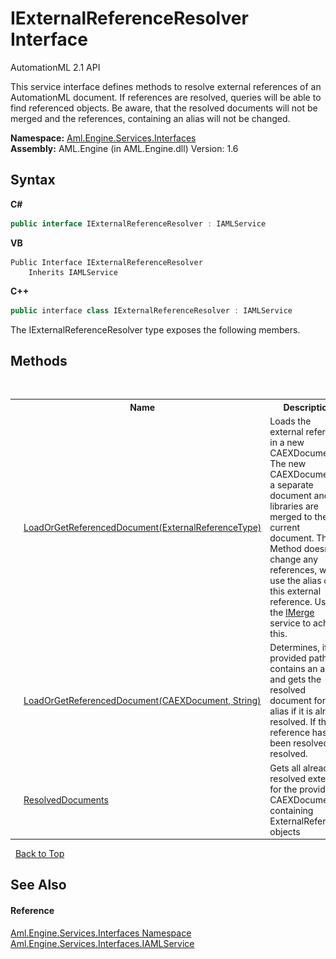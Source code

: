 # IExternalReferenceResolver Interface
AutomationML 2.1 API 

This service interface defines methods to resolve external references of an AutomationML document. If references are resolved, queries will be able to find referenced objects. Be aware, that the resolved documents will not be merged and the references, containing an alias will not be changed.

**Namespace:**&nbsp;<a href="N_Aml_Engine_Services_Interfaces">Aml.Engine.Services.Interfaces</a><br />**Assembly:**&nbsp;AML.Engine (in AML.Engine.dll) Version: 1.6

## Syntax

**C#**<br />
``` C#
public interface IExternalReferenceResolver : IAMLService
```

**VB**<br />
``` VB
Public Interface IExternalReferenceResolver
	Inherits IAMLService
```

**C++**<br />
``` C++
public interface class IExternalReferenceResolver : IAMLService
```

The IExternalReferenceResolver type exposes the following members.


## Methods
&nbsp;<table><tr><th></th><th>Name</th><th>Description</th></tr><tr><td>![Public method](media/pubmethod.gif "Public method")</td><td><a href="M_Aml_Engine_Services_Interfaces_IExternalReferenceResolver_LoadOrGetReferencedDocument_1">LoadOrGetReferencedDocument(ExternalReferenceType)</a></td><td>
Loads the external reference in a new CAEXDocument. The new CAEXDocument is a separate document and no libraries are merged to the current document. This Method doesn't change any references, which use the alias of this external reference. Use the <a href="T_Aml_Engine_Services_Interfaces_IMerge">IMerge</a> service to achieve this.</td></tr><tr><td>![Public method](media/pubmethod.gif "Public method")</td><td><a href="M_Aml_Engine_Services_Interfaces_IExternalReferenceResolver_LoadOrGetReferencedDocument">LoadOrGetReferencedDocument(CAEXDocument, String)</a></td><td>
Determines, if the provided path contains an alias and gets the resolved document for that alias if it is already resolved. If the reference has not been resolved it is resolved.</td></tr><tr><td>![Public method](media/pubmethod.gif "Public method")</td><td><a href="M_Aml_Engine_Services_Interfaces_IExternalReferenceResolver_ResolvedDocuments">ResolvedDocuments</a></td><td>
Gets all already resolved externals for the provided CAEXDocument containing ExternalReference objects</td></tr></table>&nbsp;
<a href="#iexternalreferenceresolver-interface">Back to Top</a>

## See Also


#### Reference
<a href="N_Aml_Engine_Services_Interfaces">Aml.Engine.Services.Interfaces Namespace</a><br /><a href="T_Aml_Engine_Services_Interfaces_IAMLService">Aml.Engine.Services.Interfaces.IAMLService</a><br />